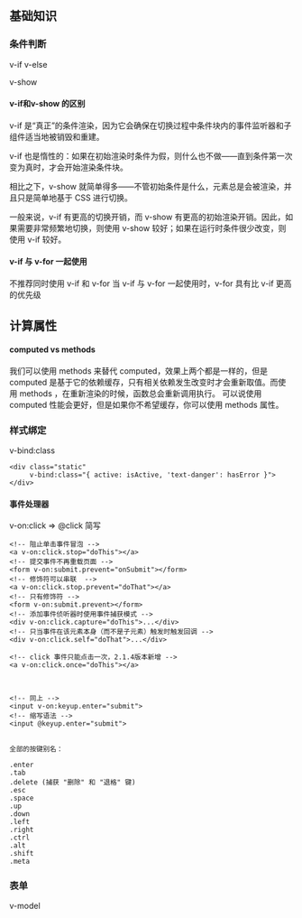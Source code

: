 ## 基础知识

### 条件判断
v-if
v-else

v-show


#### v-if和v-show 的区别

v-if 是“真正”的条件渲染，因为它会确保在切换过程中条件块内的事件监听器和子组件适当地被销毁和重建。

v-if 也是惰性的：如果在初始渲染时条件为假，则什么也不做——直到条件第一次变为真时，才会开始渲染条件块。

相比之下，v-show 就简单得多——不管初始条件是什么，元素总是会被渲染，并且只是简单地基于 CSS 进行切换。

一般来说，v-if 有更高的切换开销，而 v-show 有更高的初始渲染开销。因此，如果需要非常频繁地切换，则使用 v-show 较好；如果在运行时条件很少改变，则使用 v-if 较好。

#### v-if 与 v-for 一起使用

不推荐同时使用 v-if 和 v-for
当 v-if 与 v-for 一起使用时，v-for 具有比 v-if 更高的优先级


## 计算属性

#### computed vs methods

我们可以使用 methods 来替代 computed，效果上两个都是一样的，但是 computed 是基于它的依赖缓存，只有相关依赖发生改变时才会重新取值。而使用 methods ，在重新渲染的时候，函数总会重新调用执行。
可以说使用 computed 性能会更好，但是如果你不希望缓存，你可以使用 methods 属性。

### 样式绑定

v-bind:class 
```
<div class="static"
     v-bind:class="{ active: isActive, 'text-danger': hasError }">
</div>
```

#### 事件处理器
v-on:click   => @click  简写

```
<!-- 阻止单击事件冒泡 -->
<a v-on:click.stop="doThis"></a>
<!-- 提交事件不再重载页面 -->
<form v-on:submit.prevent="onSubmit"></form>
<!-- 修饰符可以串联  -->
<a v-on:click.stop.prevent="doThat"></a>
<!-- 只有修饰符 -->
<form v-on:submit.prevent></form>
<!-- 添加事件侦听器时使用事件捕获模式 -->
<div v-on:click.capture="doThis">...</div>
<!-- 只当事件在该元素本身（而不是子元素）触发时触发回调 -->
<div v-on:click.self="doThat">...</div>

<!-- click 事件只能点击一次，2.1.4版本新增 -->
<a v-on:click.once="doThis"></a>



<!-- 同上 -->
<input v-on:keyup.enter="submit">
<!-- 缩写语法 -->
<input @keyup.enter="submit">


全部的按键别名：

.enter
.tab
.delete (捕获 "删除" 和 "退格" 键)
.esc
.space
.up
.down
.left
.right
.ctrl
.alt
.shift
.meta

```

### 表单

v-model 


